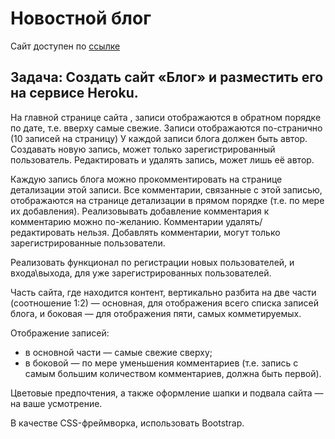 <h1> Новостной блог </h1>

Сайт доступен по [ссылке](https://mix-blog.herokuapp.com)

<h2>Задача: Создать сайт «Блог» и разместить его на сервисе Heroku.</h2>

На главной странице сайта , записи отображаются в обратном порядке по дате, т.е. вверху
самые свежие. Записи отображаются по-странично (10 записей на страницу)
У каждой записи блога должен быть автор. Создавать новую запись, может только
зарегистрированный пользователь. Редактировать и удалять запись, может лишь её автор.

Каждую запись блога можно прокомментировать на странице детализации этой записи. Все
комментарии, связанные с этой записью, отображаются на странице детализации в прямом
порядке (т.е. по мере их добавления). Реализовывать добавление комментария к комментарию
можно по-желанию. Комментарии удалять/редактировать нельзя. Добавлять комментарии,
могут только зарегистрированные пользователи.

Реализовать функционал по регистрации новых пользователей, и входа\выхода, для уже
зарегистрированных пользователей.

Часть сайта, где находится контент, вертикально разбита на две части (соотношение 1:2) —
основная, для отображения всего списка записей блога, и боковая — для отображения пяти,
самых комметируемых.

Отображение записей:
 - в основной части — самые свежие сверху;
 - в боковой — по мере уменьшения комментариев (т.е. запись с самым большим
количеством комментариев, должна быть первой).

Цветовые предпочтения, а также оформление шапки и подвала сайта — на ваше усмотрение.

В качестве CSS-фреймворка, использовать Bootstrap.
